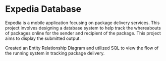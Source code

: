 Expedia Database
===
 Expedia is a mobile application focusing on package delivery services. This project involves designing a database system to help track the whereabouts of packages online for the sender and recipient of the package. This project aims to display the submitted output. 

 Created an Entity Relationship Diagram and utilized SQL to view the flow of the running system in tracking package delivery.
